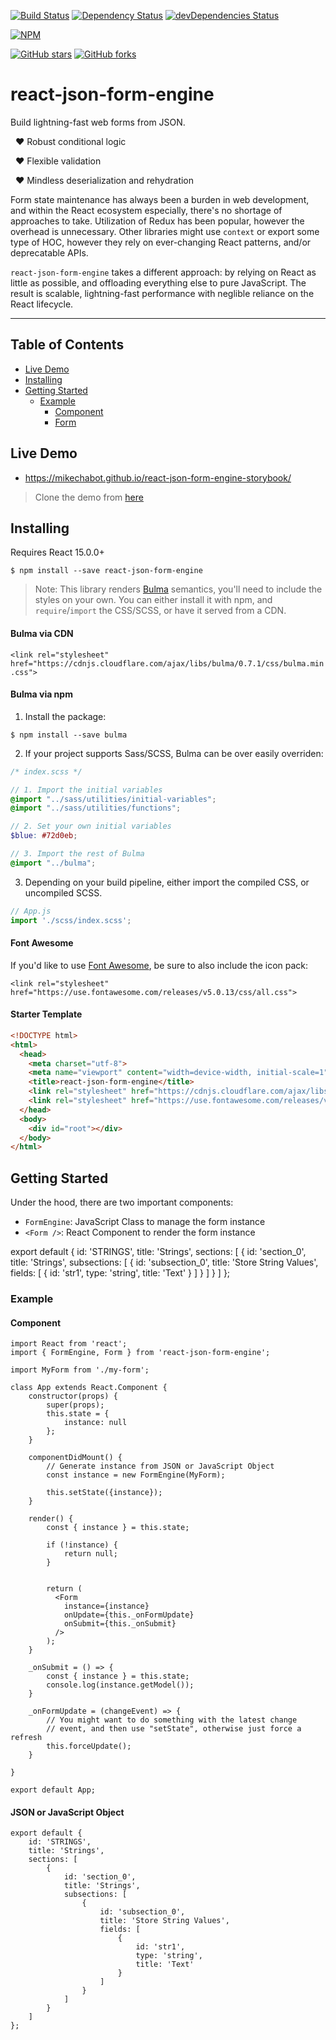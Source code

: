[![Build Status](https://travis-ci.org/mikechabot/react-json-form-engine.svg?branch=master)](https://travis-ci.org/mikechabot/react-json-form-engine)
[![Dependency Status](https://david-dm.org/mikechabot/react-json-form-engine.svg)](https://david-dm.org/mikechabot/react-json-form-engine)
[![devDependencies Status](https://david-dm.org/mikechabot/react-json-form-engine/dev-status.svg)](https://david-dm.org/mikechabot/react-json-form-engine?type=dev)

[![NPM](https://nodei.co/npm/react-json-form-engine.png)](https://nodei.co/npm/react-json-form-engine/)

[![GitHub stars](https://img.shields.io/github/stars/mikechabot/react-json-form-engine.svg?style=social&label=Star)](https://github.com/mikechabot/react-json-form-engine)
[![GitHub forks](https://img.shields.io/github/forks/mikechabot/react-json-form-engine.svg?style=social&label=Fork)](https://github.com/mikechabot/react-json-form-engine)

# react-json-form-engine

Build lightning-fast web forms from JSON.

&nbsp; :heart: Robust conditional logic

&nbsp; :heart: Flexible validation

&nbsp; :heart: Mindless deserialization and rehydration

Form state maintenance has always been a burden in web development, and within the React ecosystem especially, there's no shortage of approaches to take. Utilization of Redux has been popular, however the overhead is unnecessary. Other libraries might use `context` or export some type of HOC, however they rely on ever-changing React patterns, and/or deprecatable APIs. 

`react-json-form-engine` takes a different approach: by relying on React as little as possible, and offloading everything else to pure JavaScript. The result is scalable, lightning-fast performance with neglible reliance on the React lifecycle.

----

## Table of Contents

- [Live Demo](#live-demo)
- [Installing](#installing)
- [Getting Started](#getting-started)
  - [Example](#example)
    - [Component](#component)
    - [Form](#json-or-javascript-object)
  
  
## <a id="live-demo">Live Demo</a>

* https://mikechabot.github.io/react-json-form-engine-storybook/

> Clone the demo from [here](https://github.com/mikechabot/react-json-form-engine-storybook)

## <a id="installing">Installing</a>

Requires React 15.0.0+

`$ npm install --save react-json-form-engine`

> Note: This library renders [Bulma](https://bulma.io/documentation/overview/start/) semantics, you'll need to include the styles on your own. You can either install it with npm, and `require`/`import` the CSS/SCSS, or have it served from a CDN.

#### Bulma via CDN

`<link rel="stylesheet" href="https://cdnjs.cloudflare.com/ajax/libs/bulma/0.7.1/css/bulma.min.css">`

#### Bulma via npm 

1. Install the package:

`$ npm install --save bulma`

2. If your project supports Sass/SCSS, Bulma can be over easily overriden:

  ```scss
  /* index.scss */
  
  // 1. Import the initial variables
  @import "../sass/utilities/initial-variables";
  @import "../sass/utilities/functions";

  // 2. Set your own initial variables
  $blue: #72d0eb;

  // 3. Import the rest of Bulma
  @import "../bulma";
  ```

3. Depending on your build pipeline, either import the compiled CSS, or uncompiled SCSS.
 
  ```js
  // App.js
  import './scss/index.scss';
 ```

#### Font Awesome

If you'd like to use [Font Awesome](https://fontawesome.com), be sure to also include the icon pack:

`<link rel="stylesheet" href="https://use.fontawesome.com/releases/v5.0.13/css/all.css">`

#### Starter Template

```html
<!DOCTYPE html>
<html>
  <head>
    <meta charset="utf-8">
    <meta name="viewport" content="width=device-width, initial-scale=1">
    <title>react-json-form-engine</title>
    <link rel="stylesheet" href="https://cdnjs.cloudflare.com/ajax/libs/bulma/0.7.1/css/bulma.min.css">
    <link rel="stylesheet" href="https://use.fontawesome.com/releases/v5.0.13/css/all.css">
  </head>
  <body>
    <div id="root"></div>
  </body>
</html>
```

## <a name="react-json-form-engine#getting-started">Getting Started</a>

Under the hood, there are two important components:

* `FormEngine`: JavaScript Class to manage the form instance 
* `<Form />`: React Component to render the form instance

export default {
        id: 'STRINGS',
        title: 'Strings',
        sections: [
            {
                id: 'section_0',
                title: 'Strings',
                subsections: [
                    {
                        id: 'subsection_0',
                        title: 'Store String Values',
                        fields: [
                            {
                                id: 'str1',
                                type: 'string',
                                title: 'Text'
                            }
                        ]
                    }
                ]
            }
        ]
    };

### <a name="react-json-form-engine#example">Example</a>

#### <a name="react-json-form-engine#component">Component</a>

    import React from 'react';
    import { FormEngine, Form } from 'react-json-form-engine';

    import MyForm from './my-form';

    class App extends React.Component {
        constructor(props) {
            super(props);
            this.state = {
                instance: null
            };
        }

        componentDidMount() {
            // Generate instance from JSON or JavaScript Object
            const instance = new FormEngine(MyForm);
            
            this.setState({instance});
        }

        render() {
            const { instance } = this.state;

            if (!instance) {
                return null;
            }


            return (
              <Form
                instance={instance}
                onUpdate={this._onFormUpdate}
                onSubmit={this._onSubmit}
              />
            );
        }

        _onSubmit = () => {
            const { instance } = this.state;
            console.log(instance.getModel());
        }

        _onFormUpdate = (changeEvent) => {
            // You might want to do something with the latest change
            // event, and then use "setState", otherwise just force a refresh
            this.forceUpdate();
        }

    }

    export default App;
    
#### <a name="react-json-form-engine#json-or-javascript-object">JSON or JavaScript Object</a>

    export default {
        id: 'STRINGS',
        title: 'Strings',
        sections: [
            {
                id: 'section_0',
                title: 'Strings',
                subsections: [
                    {
                        id: 'subsection_0',
                        title: 'Store String Values',
                        fields: [
                            {
                                id: 'str1',
                                type: 'string',
                                title: 'Text'
                            }
                        ]
                    }
                ]
            }
        ]
    };

